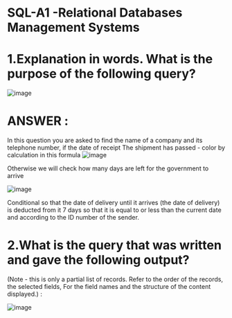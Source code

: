 # SQL-A1 -Relational Databases Management Systems


# 1.Explanation in words. What is the purpose of the following query?

![image](https://user-images.githubusercontent.com/98646866/160291542-87737024-9348-4161-9348-777d255bf5d7.png)


# ANSWER :

In this question you are asked to find the name of a company and its telephone number, if the date of receipt
The shipment has passed - color by calculation in this formula
![image](https://user-images.githubusercontent.com/98646866/160291499-7b17253f-9191-493d-9461-710b377128e8.png)

Otherwise we will check how many days are left for the government to arrive

 ![image](https://user-images.githubusercontent.com/98646866/160291508-8ecbbcef-85f0-4f48-9a93-72ce5706c11d.png)

Conditional so that the date of delivery until it arrives (the date of delivery) is deducted from it 7 days so that it is equal to or less than the current date and according to the ID number of the sender.






 # 2.What is the query that was written and gave the following output?
(Note - this is only a partial list of records. Refer to the order of the records, the selected fields,
For the field names and the structure of the content displayed.) : 

![image](https://user-images.githubusercontent.com/98646866/160291454-6a704fea-d37a-4f71-b7cc-b6673f889296.png)
